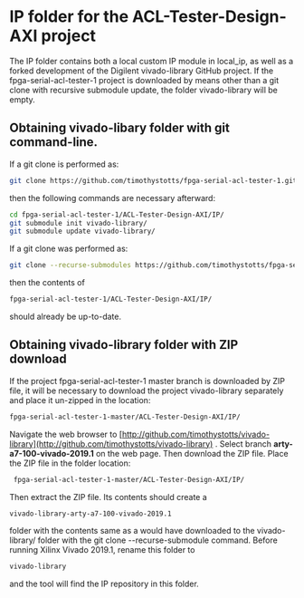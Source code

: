# IP folder for the ACL-Tester-Design-AXI project
The IP folder contains both a local custom IP module in local_ip, as well as
a forked development of the Digilent vivado-library GitHub project. If the
fpga-serial-acl-tester-1 project is downloaded by means other than a git clone
with recursive submodule update, the folder vivado-library will be empty.

## Obtaining vivado-libary folder with git command-line.
If a git clone is performed as:
```bash
git clone https://github.com/timothystotts/fpga-serial-acl-tester-1.git
```
then the following commands are necessary afterward:
```bash
cd fpga-serial-acl-tester-1/ACL-Tester-Design-AXI/IP/
git submodule init vivado-library/
git submodule update vivado-library/
```
If a git clone was performed as:
```bash
git clone --recurse-submodules https://github.com/timothystotts/fpga-serial-acl-tester-1.git
```
then the contents of
```bash
fpga-serial-acl-tester-1/ACL-Tester-Design-AXI/IP/
```
should already be up-to-date.

## Obtaining vivado-library folder with ZIP download
If the project fpga-serial-acl-tester-1 master branch is downloaded by ZIP file,
it will be necessary to download the project vivado-library separately and place
it un-zipped in the location:
```bash
fpga-serial-acl-tester-1-master/ACL-Tester-Design-AXI/IP/
```
Navigate the web browser to
[http://github.com/timothystotts/vivado-library](http://github.com/timothystotts/vivado-library)
.
Select branch **arty-a7-100-vivado-2019.1** on the web page. Then download the
ZIP file. Place the ZIP file in the folder location:
```bash
 fpga-serial-acl-tester-1-master/ACL-Tester-Design-AXI/IP/
```
Then extract the ZIP file. Its contents should create a
```bash
vivado-library-arty-a7-100-vivado-2019.1
```
folder with the contents same as a would have downloaded to the vivado-library/
folder with the git clone --recurse-submodule command.
Before running Xilinx Vivado 2019.1, rename this folder to
```bash
vivado-library
```
and the tool will find the IP repository in this folder.
